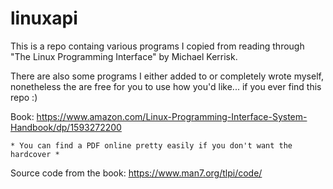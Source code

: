 # linuxapi

This is a repo containg various programs I copied from reading through
"The Linux Programming Interface" by Michael Kerrisk.

There are also some programs I either added to or completely wrote myself,
nonetheless the are free for you to use how you'd like... if you ever find
this repo :)


Book:
    https://www.amazon.com/Linux-Programming-Interface-System-Handbook/dp/1593272200

    * You can find a PDF online pretty easily if you don't want the hardcover *

Source code from the book:
    https://www.man7.org/tlpi/code/
